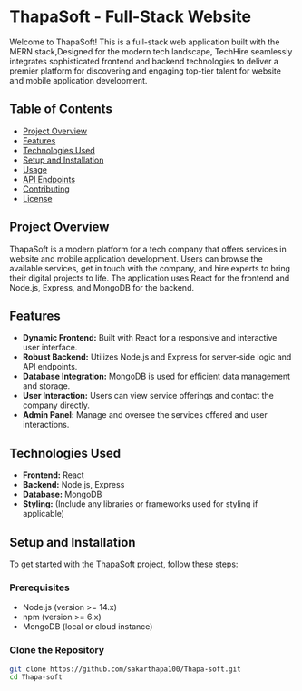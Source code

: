 # ThapaSoft - Full-Stack Website

Welcome to ThapaSoft! This is a full-stack web application built with the MERN stack,Designed for the modern tech landscape, TechHire seamlessly integrates sophisticated frontend and backend technologies to deliver a premier platform for discovering and engaging top-tier talent for website and mobile application development.

## Table of Contents

- [Project Overview](#project-overview)
- [Features](#features)
- [Technologies Used](#technologies-used)
- [Setup and Installation](#setup-and-installation)
- [Usage](#usage)
- [API Endpoints](#api-endpoints)
- [Contributing](#contributing)
- [License](#license)

## Project Overview

ThapaSoft is a modern platform for a tech company that offers services in website and mobile application development. Users can browse the available services, get in touch with the company, and hire experts to bring their digital projects to life. The application uses React for the frontend and Node.js, Express, and MongoDB for the backend.

## Features

- **Dynamic Frontend:** Built with React for a responsive and interactive user interface.
- **Robust Backend:** Utilizes Node.js and Express for server-side logic and API endpoints.
- **Database Integration:** MongoDB is used for efficient data management and storage.
- **User Interaction:** Users can view service offerings and contact the company directly.
- **Admin Panel:** Manage and oversee the services offered and user interactions.

## Technologies Used

- **Frontend:** React
- **Backend:** Node.js, Express
- **Database:** MongoDB
- **Styling:** (Include any libraries or frameworks used for styling if applicable)

## Setup and Installation

To get started with the ThapaSoft project, follow these steps:

### Prerequisites

- Node.js (version >= 14.x)
- npm (version >= 6.x)
- MongoDB (local or cloud instance)

### Clone the Repository

```bash
git clone https://github.com/sakarthapa100/Thapa-soft.git
cd Thapa-soft
